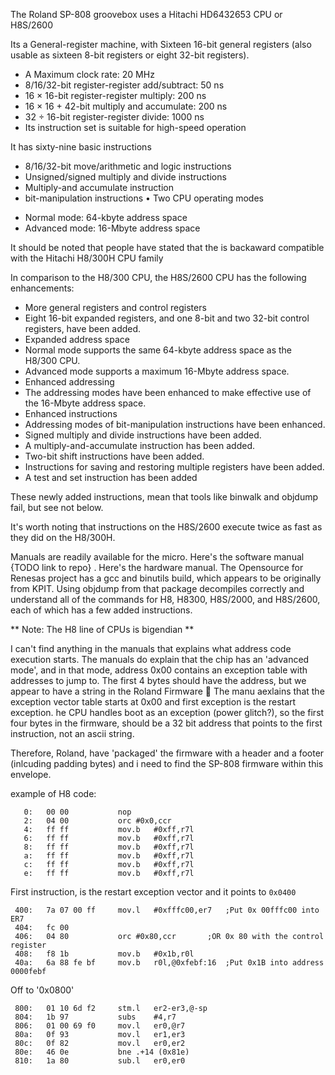 The Roland SP-808 groovebox uses a Hitachi HD6432653 CPU or H8S/2600

Its a General-register machine, with Sixteen 16-bit general registers (also usable as sixteen 8-bit registers
or eight 32-bit registers).

* A Maximum clock rate: 20 MHz
* 8/16/32-bit register-register add/subtract: 50 ns
* 16 × 16-bit register-register multiply: 200 ns
* 16 × 16 + 42-bit multiply and accumulate: 200 ns
* 32 ÷ 16-bit register-register divide: 1000 ns
* Its instruction set is suitable for high-speed operation

It has sixty-nine basic instructions
* 8/16/32-bit move/arithmetic and logic instructions
* Unsigned/signed multiply and divide instructions
* Multiply-and accumulate instruction
* bit-manipulation instructions
• Two CPU operating modes
- Normal mode: 64-kbyte address space
- Advanced mode: 16-Mbyte address space

It should be noted that people have stated that the is backaward compatible with the Hitachi H8/300H CPU family

In comparison to the H8/300 CPU, the H8S/2600 CPU has the following enhancements:
* More general registers and control registers
* Eight 16-bit expanded registers, and one 8-bit and two 32-bit control registers, have been
added.
* Expanded address space
* Normal mode supports the same 64-kbyte address space as the H8/300 CPU.
* Advanced mode supports a maximum 16-Mbyte address space.
* Enhanced addressing
* The addressing modes have been enhanced to make effective use of the 16-Mbyte address
space.
* Enhanced instructions
* Addressing modes of bit-manipulation instructions have been enhanced.
* Signed multiply and divide instructions have been added.
* A multiply-and-accumulate instruction has been added.
* Two-bit shift instructions have been added.
* Instructions for saving and restoring multiple registers have been added.
* A test and set instruction has been added

These newly added instructions, mean that tools like binwalk and objdump fail, but see not below.

It's worth noting that instructions on the H8S/2600 execute twice as fast as they did on the H8/300H.

Manuals are readily available for the micro. Here's the software manual {TODO link to repo} . Here's the hardware manual. The Opensource for Renesas project has a gcc and binutils build, which appears to be originally from KPIT. 
Using objdump from that package decompiles correctly and understand all of the commands for H8, H8300, H8S/2000, and H8S/2600, each of which has a few added instructions.

** Note: The H8 line of CPUs is bigendian **

I can't find anything in the manuals that explains what address code execution starts. The manuals do explain that the chip has an 'advanced mode', and in that mode, address 0x00 contains an exception table with addresses to jump to. The first 4 bytes should have the address, but we appear to have a string in the Roland Firmware 🤔
The manu aexlains that the exception vector table starts at 0x00 and first exception is the restart exception. he CPU handles boot as an exception (power glitch?), so the first four bytes in the firmware, should be a 32 bit address that points to the first instruction, not an ascii string.

Therefore, Roland, have 'packaged' the firmware with a header and a footer (inlcuding padding bytes) and i need to find the SP-808 firmware within this envelope.

example of H8 code:

```
   0:	00 00       	nop	
   2:	04 00       	orc	#0x0,ccr
   4:	ff ff       	mov.b	#0xff,r7l
   6:	ff ff       	mov.b	#0xff,r7l
   8:	ff ff       	mov.b	#0xff,r7l
   a:	ff ff       	mov.b	#0xff,r7l
   c:	ff ff       	mov.b	#0xff,r7l
   e:	ff ff       	mov.b	#0xff,r7l
```
   First instruction, is the restart exception vector and it points to `0x0400`
```
 400:	7a 07 00 ff 	mov.l	#0xfffc00,er7   ;Put 0x 00fffc00 into ER7
 404:	fc 00 
 406:	04 80       	orc	#0x80,ccr       ;OR 0x 80 with the control register
 408:	f8 1b       	mov.b	#0x1b,r0l       
 40a:	6a 88 fe bf 	mov.b	r0l,@0xfebf:16  ;Put 0x1B into address 0000febf
```
 Off to '0x0800'
```
 800:	01 10 6d f2 	stm.l	er2-er3,@-sp
 804:	1b 97       	subs	#4,r7
 806:	01 00 69 f0 	mov.l	er0,@r7
 80a:	0f 93       	mov.l	er1,er3
 80c:	0f 82       	mov.l	er0,er2
 80e:	46 0e       	bne	.+14 (0x81e)
 810:	1a 80       	sub.l	er0,er0
```
 
